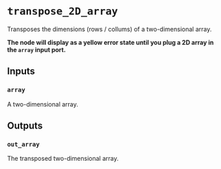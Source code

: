 # `transpose_2D_array`

Transposes the dimensions (rows / collums) of a two-dimensional array.

**The node will display as a yellow error state until you plug a 2D array in the `array` input port.**

## Inputs

### `array`
A two-dimensional array.

## Outputs

### `out_array`
The transposed two-dimensional array.
